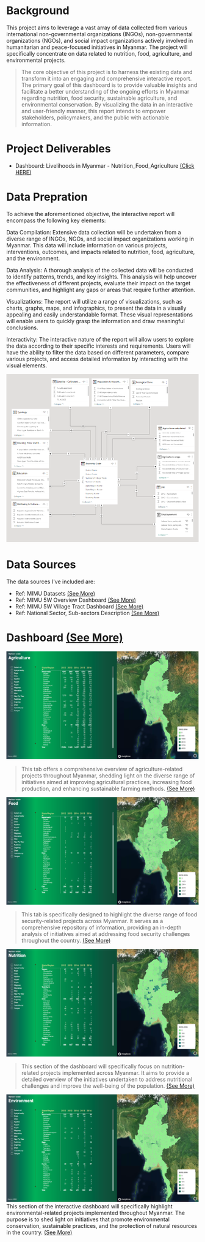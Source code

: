 # Background

This project aims to leverage a vast array of data collected from various international non-governmental organizations (INGOs), non-governmental organizations (NGOs), and social impact organizations actively involved in humanitarian and peace-focused initiatives in Myanmar. The project will specifically concentrate on data related to nutrition, food, agriculture, and environmental projects.

> The core objective of this project is to harness the existing data and transform it into an engaging and comprehensive interactive report. The primary goal of this dashboard is to provide valuable insights and facilitate a better understanding of the ongoing efforts in Myanmar regarding nutrition, food security, sustainable agriculture, and environmental conservation. By visualizing the data in an interactive and user-friendly manner, this report intends to empower stakeholders, policymakers, and the public with actionable information.


# Project Deliverables

- Dashboard: Livelihoods in Myanmar - Nutrition_Food_Agriculture [(Click HERE)](https://bit.ly/3BWMTrZ)

# Data Prepration
To achieve the aforementioned objective, the interactive report will encompass the following key elements:

Data Compilation: Extensive data collection will be undertaken from a diverse range of INGOs, NGOs, and social impact organizations working in Myanmar. This data will include information on various projects, interventions, outcomes, and impacts related to nutrition, food, agriculture, and the environment.

Data Analysis: A thorough analysis of the collected data will be conducted to identify patterns, trends, and key insights. This analysis will help uncover the effectiveness of different projects, evaluate their impact on the target communities, and highlight any gaps or areas that require further attention.

Visualizations: The report will utilize a range of visualizations, such as charts, graphs, maps, and infographics, to present the data in a visually appealing and easily understandable format. These visual representations will enable users to quickly grasp the information and draw meaningful conclusions.

Interactivity: The interactive nature of the report will allow users to explore the data according to their specific interests and requirements. Users will have the ability to filter the data based on different parameters, compare various projects, and access detailed information by interacting with the visual elements. 


![](./Diagrams/Data-Model.png)

# Data Sources
The data sources I've included are:

- Ref: MIMU Datasets [(See More)](https://themimu.info/baseline-datasets)
- Ref: MIMU 5W Overview Dashboard [(See More)](https://themimu.info/5w-overview-dashboard)
- Ref: MIMU 5W Village Tract Dashboard [(See More)](https://themimu.info/5W_Dashboard_by_Village_Tract)
- Ref: National Sector, Sub-sectors Description [(See More)](https://bit.ly/41ZTrAu)

# Dashboard [(See More)](https://bit.ly/3BWMTrZ)
![](./Diagrams/Dashboard-1.png)
> This tab offers a comprehensive overview of agriculture-related projects throughout Myanmar, shedding light on the diverse range of initiatives aimed at improving agricultural practices, increasing food production, and enhancing sustainable farming methods. [(See More)](https://bit.ly/41ZTrAu)

![](./Diagrams/Dashboard-2.png)
> This tab is specifically designed to highlight the diverse range of food security-related projects across Myanmar. It serves as a comprehensive repository of information, providing an in-depth analysis of initiatives aimed at addressing food security challenges throughout the country. [(See More)](https://bit.ly/41ZTrAu)

![](./Diagrams/Dashboard-3.png)
> This section of the dashboard will specifically focus on nutrition-related projects implemented across Myanmar. It aims to provide a detailed overview of the initiatives undertaken to address nutritional challenges and improve the well-being of the population. [(See More)](https://bit.ly/41ZTrAu)

![](./Diagrams/Dashboard-4.png)
This section of the interactive dashboard will specifically highlight environmental-related projects implemented throughout Myanmar. The purpose is to shed light on initiatives that promote environmental conservation, sustainable practices, and the protection of natural resources in the country. [(See More)](https://bit.ly/41ZTrAu)